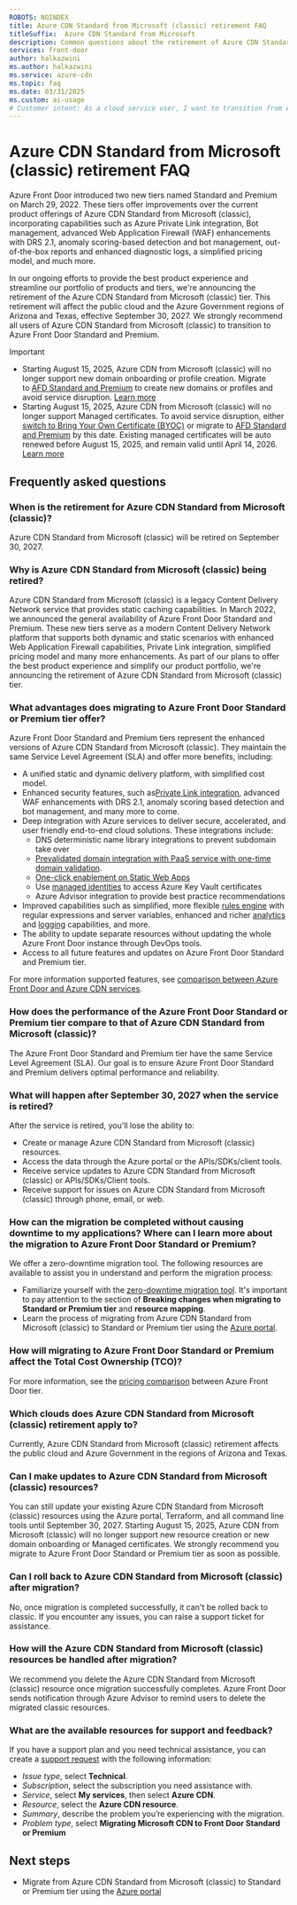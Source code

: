 ```yaml
---
ROBOTS: NOINDEX
title: Azure CDN Standard from Microsoft (classic) retirement FAQ
titleSuffix:  Azure CDN Standard from Microsoft
description: Common questions about the retirement of Azure CDN Standard from Microsoft (classic).
services: front-door
author: halkazwini
ms.author: halkazwini
ms.service: azure-cdn
ms.topic: faq
ms.date: 03/31/2025
ms.custom: ai-usage
# Customer intent: As a cloud service user, I want to transition from Azure CDN Standard (classic) to Azure Front Door Standard or Premium, so that I can take advantage of improved features, enhanced security, and maintain support before the retirement of the legacy service on September 30, 2027.
---
```


# Azure CDN Standard from Microsoft (classic) retirement FAQ

Azure Front Door introduced two new tiers named Standard and Premium on March 29, 2022. These tiers offer improvements over the current product offerings of Azure CDN Standard from Microsoft (classic), incorporating capabilities such as Azure Private Link integration, Bot management, advanced Web Application Firewall (WAF) enhancements with DRS 2.1, anomaly scoring-based detection and bot management, out-of-the-box reports and enhanced diagnostic logs, a simplified pricing model, and much more.

In our ongoing efforts to provide the best product experience and streamline our portfolio of products and tiers, we're announcing the retirement of the Azure CDN Standard from Microsoft (classic) tier. This retirement will affect the public cloud and the Azure Government regions of Arizona and Texas, effective September 30, 2027. We strongly recommend all users of Azure CDN Standard from Microsoft (classic) to transition to Azure Front Door Standard and Premium.  

> [!IMPORTANT]
> - Starting August 15, 2025, Azure CDN from Microsoft (classic) will no longer support new domain onboarding or profile creation. Migrate to [AFD Standard and Premium](/azure/cdn/migrate-tier?toc=%2Fazure%2Ffrontdoor%2Ftoc.json) to create new domains or profiles and avoid service disruption. [Learn more](https://azure.microsoft.com/updates?id=498522)
> - Starting August 15, 2025, Azure CDN from Microsoft (classic) will no longer support Managed certificates. To avoid service disruption, either [switch to Bring Your Own Certificate (BYOC)](/azure/cdn/cdn-custom-ssl?toc=%2Fazure%2Ffrontdoor%2Ftoc.json&tabs=option-1-default-enable-https-with-a-cdn-managed-certificate) or migrate to [AFD Standard and Premium](/azure/cdn/migrate-tier?toc=%2Fazure%2Ffrontdoor%2Ftoc.json) by this date. Existing managed certificates will be auto renewed before August 15, 2025, and remain valid until April 14, 2026. [Learn more](https://azure.microsoft.com/updates?id=498522)

## Frequently asked questions

### When is the retirement for Azure CDN Standard from Microsoft (classic)?

Azure CDN Standard from Microsoft (classic) will be retired on September 30, 2027. 

### Why is Azure CDN Standard from Microsoft (classic) being retired?

Azure CDN Standard from Microsoft (classic) is a legacy Content Delivery Network service that provides static caching capabilities. In March 2022, we announced the general availability of Azure Front Door Standard and Premium. These new tiers serve as a modern Content Delivery Network platform that supports both dynamic and static scenarios with enhanced Web Application Firewall capabilities, Private Link integration, simplified pricing model and many more enhancements. As part of our plans to offer the best product experience and simplify our product portfolio, we're announcing the retirement of Azure CDN Standard from Microsoft (classic) tier.

### What advantages does migrating to Azure Front Door Standard or Premium tier offer?

Azure Front Door Standard and Premium tiers represent the enhanced versions of Azure CDN Standard from Microsoft (classic). They maintain the same Service Level Agreement (SLA) and offer more benefits, including:

* A unified static and dynamic delivery platform, with simplified cost model. 
* Enhanced security features, such as[Private Link integration](../frontdoor/private-link.md), advanced WAF enhancements with DRS 2.1, anomaly scoring based detection and bot management, and many more to come. 
* Deep integration with Azure services to deliver secure, accelerated, and user friendly end-to-end cloud solutions. These integrations include:
    * DNS deterministic name library integrations to prevent subdomain take over
    * [Prevalidated domain integration with PaaS service with  one-time domain validation](../frontdoor/standard-premium/how-to-add-custom-domain.md#associate-the-custom-domain-with-your-azure-front-door-endpoint).
    * [One-click enablement on Static Web Apps](../static-web-apps/front-door-manual.md)
    * Use [managed identities](../frontdoor/managed-identity.md) to access Azure Key Vault certificates
    * Azure Advisor integration to provide best practice recommendations
* Improved capabilities such as simplified, more flexible [rules engine](../frontdoor/front-door-rules-engine.md) with regular expressions and server variables, enhanced and richer [analytics](../frontdoor/standard-premium/how-to-reports.md) and [logging](../frontdoor/front-door-diagnostics.md) capabilities, and more. 
* The ability to update separate resources without updating the whole Azure Front Door instance through DevOps tools.
* Access to all future features and updates on Azure Front Door Standard and Premium tier.

For more information supported features, see [comparison between Azure Front Door and Azure CDN services](../frontdoor/front-door-cdn-comparison.md).

### How does the performance of the Azure Front Door Standard or Premium tier compare to that of Azure CDN Standard from Microsoft (classic)?

The Azure Front Door Standard and Premium tier have the same Service Level Agreement (SLA). Our goal is to ensure Azure Front Door Standard and Premium delivers optimal performance and reliability.

### What will happen after September 30, 2027 when the service is retired?

After the service is retired, you'll lose the ability to:
* Create or manage Azure CDN Standard from Microsoft (classic) resources.
* Access the data through the Azure portal or the APIs/SDKs/client tools.
* Receive service updates to Azure CDN Standard from Microsoft (classic) or APIs/SDKs/Client tools.
* Receive support for issues on Azure CDN Standard from Microsoft (classic) through phone, email, or web.

### How can the migration be completed without causing downtime to my applications? Where can I learn more about the migration to Azure Front Door Standard or Premium?

We offer a zero-downtime migration tool. The following resources are available to assist you in understand and perform the migration process:

* Familiarize yourself with the [zero-downtime migration tool](tier-migration.md). It's important to pay attention to the section of **Breaking changes when migrating to Standard or Premium tier** and **resource mapping**.
* Learn the process of migrating from Azure CDN Standard from Microsoft (classic) to Standard or Premium tier using the [Azure portal](migrate-tier.md).

### How will migrating to Azure Front Door Standard or Premium affect the Total Cost Ownership (TCO)?

For more information, see the [pricing comparison](../frontdoor/compare-cdn-front-door-price.md) between Azure Front Door tier.

### Which clouds does Azure CDN Standard from Microsoft (classic) retirement apply to?

Currently, Azure CDN Standard from Microsoft (classic) retirement affects the public cloud and Azure Government in the regions of Arizona and Texas.

### Can I make updates to Azure CDN Standard from Microsoft (classic) resources?

You can still update your existing Azure CDN Standard from Microsoft (classic) resources using the Azure portal, Terraform, and all command line tools until September 30, 2027. Starting August 15, 2025, Azure CDN from Microsoft (classic) will no longer support new resource creation or new domain onboarding or Managed certificates. We strongly recommend you migrate to Azure Front Door Standard or Premium tier as soon as possible. 

### Can I roll back to Azure CDN Standard from Microsoft (classic) after migration?

No, once migration is completed successfully, it can't be rolled back to classic. If you encounter any issues, you can raise a support ticket for assistance.

### How will the Azure CDN Standard from Microsoft (classic) resources be handled after migration?

We recommend you delete the Azure CDN Standard from Microsoft (classic) resource once migration successfully completes. Azure Front Door sends notification through Azure Advisor to remind users to delete the migrated classic resources.

### What are the available resources for support and feedback?

If you have a support plan and you need technical assistance, you can create a [support request](https://portal.azure.com/#blade/Microsoft_Azure_Support/HelpAndSupportBlade/newsupportrequest) with the following information:

* *Issue type*, select **Technical**. 
* *Subscription*, select the subscription you need assistance with. 
* *Service*, select **My services**, then select **Azure CDN**. 
* *Resource*, select the **Azure CDN resource**.
* *Summary*, describe the problem you’re experiencing with the migration.
* *Problem type*, select **Migrating Microsoft CDN to Front Door Standard or Premium**

## Next steps

- Migrate from Azure CDN Standard from Microsoft (classic) to Standard or Premium tier using the [Azure portal](migrate-tier.md)
